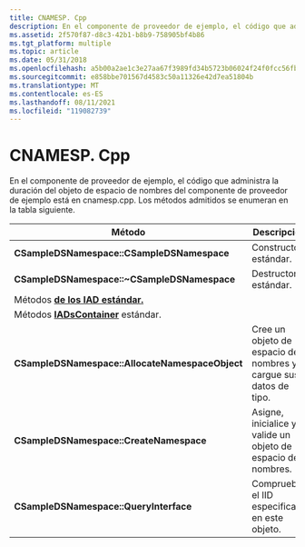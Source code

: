 ```yaml
---
title: CNAMESP. Cpp
description: En el componente de proveedor de ejemplo, el código que administra la duración del objeto de espacio de nombres del componente de proveedor de ejemplo está en cnamesp.cpp. Los métodos admitidos se enumeran en la tabla siguiente.
ms.assetid: 2f570f87-d8c3-42b1-b8b9-758905bf4b86
ms.tgt_platform: multiple
ms.topic: article
ms.date: 05/31/2018
ms.openlocfilehash: a5b00a2ae1c3e27aa67f3989fd34b5723b06024f24f0fcc56fbc5a55d9ac82d7
ms.sourcegitcommit: e858bbe701567d4583c50a11326e42d7ea51804b
ms.translationtype: MT
ms.contentlocale: es-ES
ms.lasthandoff: 08/11/2021
ms.locfileid: "119082739"
---
```

# <a name="cnamespcpp"></a>CNAMESP. Cpp

En el componente de proveedor de ejemplo, el código que administra la duración del objeto de espacio de nombres del componente de proveedor de ejemplo está en cnamesp.cpp. Los métodos admitidos se enumeran en la tabla siguiente.



| Método                                                   | Descripción                                            |
|----------------------------------------------------------|--------------------------------------------------------|
| **CSampleDSNamespace::CSampleDSNamespace**               | Constructor estándar.                                  |
| **CSampleDSNamespace::~CSampleDSNamespace**              | Destructor estándar.                                   |
| Métodos [**de los IAD estándar.**](/windows/desktop/api/Iads/nn-iads-iads)                   |                                                        |
| Métodos [**IADsContainer**](/windows/desktop/api/Iads/nn-iads-iadscontainer) estándar. |                                                        |
| **CSampleDSNamespace::AllocateNamespaceObject**          | Cree un objeto de espacio de nombres y cargue sus datos de tipo.      |
| **CSampleDSNamespace::CreateNamespace**                  | Asigne, inicialice y valide un objeto de espacio de nombres. |
| **CSampleDSNamespace::QueryInterface**                   | Compruebe el IID especificado en este objeto.                   |



 

 

 




